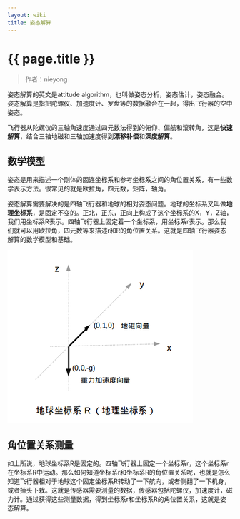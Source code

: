 ```yaml
---
layout: wiki
title: 姿态解算
---
```



# {{ page.title }}

> 作者：nieyong

姿态解算的英文是attitude algorithm，也叫做姿态分析，姿态估计，姿态融合。姿态解算是指把陀螺仪、加速度计、罗盘等的数据融合在一起，得出飞行器的空中姿态。

飞行器从陀螺仪的三轴角速度通过四元数法得到的俯仰、偏航和滚转角，这是**快速解算**，结合三轴地磁和三轴加速度得到**漂移补偿**和**深度解算**。

## 数学模型
姿态是用来描述一个刚体的固连坐标系和参考坐标系之间的角位置关系，有一些数学表示方法。很常见的就是欧拉角，四元数，矩阵，轴角。

姿态解算需要解决的是四轴飞行器和地球的相对姿态问题。地球的坐标系又叫做**地理坐标系**，是固定不变的。正北，正东，正向上构成了这个坐标系的X，Y，Z轴，我们用坐标系R表示。四轴飞行器上固定着一个坐标系，用坐标系r表示。那么我们就可以用欧拉角，四元数等来描述r和R的角位置关系。这就是四轴飞行器姿态解算的数学模型和基础。

![](/assets/img/earth-coodinate.png)

## 角位置关系测量
如上所说，地球坐标系R是固定的。四轴飞行器上固定一个坐标系r，这个坐标系r在坐标系R中运动。那么如何知道坐标系r和坐标系R的角位置关系呢，也就是怎么知道飞行器相对于地球这个固定坐标系R转动了一下航向，或者侧翻了一下机身，或者掉头下栽。这就是传感器需要测量的数据，传感器包括陀螺仪，加速度计，磁力计。通过获得这些测量数据，得到坐标系r和坐标系R的角位置关系，这就是姿态解算。
